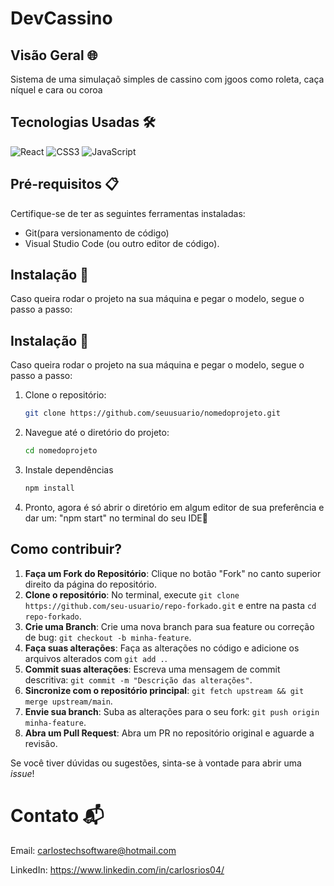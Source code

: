 # DevCassino

## Visão Geral 🌐
Sistema de uma simulaçaõ simples de cassino com jgoos como roleta, caça níquel e cara ou coroa 

## Tecnologias Usadas 🛠️
<p align="left">
<img src="https://img.shields.io/badge/React-20232A?style=for-the-badge&logo=react&logoColor=61DAFB" alt="React" />

<img src="https://img.shields.io/badge/CSS3-1572B6?style=for-the-badge&logo=css3&logoColor=white" alt="CSS3" />
<img src="https://img.shields.io/badge/JavaScript-F7DF1E?style=for-the-badge&logo=javascript&logoColor=black" alt="JavaScript" />
</p>

## Pré-requisitos 📋
Certifique-se de ter as seguintes ferramentas instaladas:
- Git(para versionamento de código)
- Visual Studio Code (ou outro editor de código).


## Instalação 🚀
Caso queira rodar o projeto na sua máquina e pegar o modelo, segue o passo a passo:

## Instalação 🚀
Caso queira rodar o projeto na sua máquina e pegar o modelo, segue o passo a passo:

1. Clone o repositório:
   ```bash
   git clone https://github.com/seuusuario/nomedoprojeto.git

2. Navegue até o diretório do projeto:
   ```bash
   cd nomedoprojeto

3. Instale dependências
   ```bash
   npm install

4. Pronto, agora é só abrir o diretório em algum editor de sua preferência e dar um: "npm start" no terminal do seu IDE🤝


## Como contribuir?
1. **Faça um Fork do Repositório**: Clique no botão "Fork" no canto superior direito da página do repositório.
2. **Clone o repositório**: No terminal, execute `git clone https://github.com/seu-usuario/repo-forkado.git` e entre na pasta `cd repo-forkado`.
3. **Crie uma Branch**: Crie uma nova branch para sua feature ou correção de bug: `git checkout -b minha-feature`.
4. **Faça suas alterações**: Faça as alterações no código e adicione os arquivos alterados com `git add .`.
5. **Commit suas alterações**: Escreva uma mensagem de commit descritiva: `git commit -m "Descrição das alterações"`.
6. **Sincronize com o repositório principal**: `git fetch upstream && git merge upstream/main`.
7. **Envie sua branch**: Suba as alterações para o seu fork: `git push origin minha-feature`.
8. **Abra um Pull Request**: Abra um PR no repositório original e aguarde a revisão.

Se você tiver dúvidas ou sugestões, sinta-se à vontade para abrir uma *issue*!

# Contato 📬
Email: carlostechsoftware@hotmail.com

LinkedIn: https://www.linkedin.com/in/carlosrios04/







   
